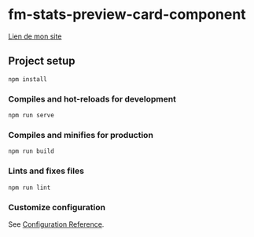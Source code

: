 # fm-stats-preview-card-component

[Lien de mon site](https://vanessa-lanquetin.github.io/fm-stats-preview-card-component/)

## Project setup
```
npm install
```

### Compiles and hot-reloads for development
```
npm run serve
```

### Compiles and minifies for production
```
npm run build
```

### Lints and fixes files
```
npm run lint
```

### Customize configuration
See [Configuration Reference](https://cli.vuejs.org/config/).
